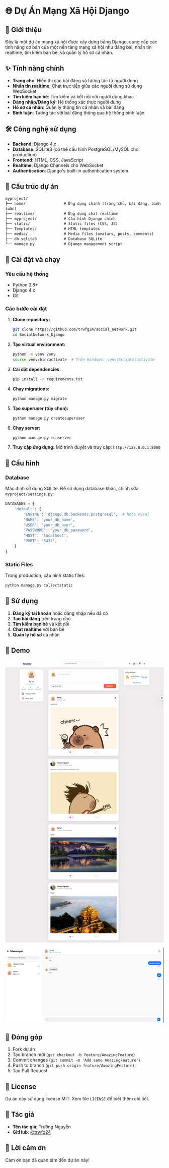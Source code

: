 # 🌐 Dự Án Mạng Xã Hội Django

## 📖 Giới thiệu

Đây là một dự án mạng xã hội được xây dựng bằng Django, cung cấp các tính năng cơ bản của một nền tảng mạng xã hội như đăng bài, nhắn tin realtime, tìm kiếm bạn bè, và quản lý hồ sơ cá nhân.

## ✨ Tính năng chính

- **Trang chủ**: Hiển thị các bài đăng và tương tác từ người dùng
- **Nhắn tin realtime**: Chat trực tiếp giữa các người dùng sử dụng WebSocket
- **Tìm kiếm bạn bè**: Tìm kiếm và kết nối với người dùng khác
- **Đăng nhập/Đăng ký**: Hệ thống xác thực người dùng
- **Hồ sơ cá nhân**: Quản lý thông tin cá nhân và bài đăng
- **Bình luận**: Tương tác với bài đăng thông qua hệ thống bình luận

## 🛠️ Công nghệ sử dụng

- **Backend**: Django 4.x
- **Database**: SQLite3 (có thể cấu hình PostgreSQL/MySQL cho production)
- **Frontend**: HTML, CSS, JavaScript
- **Realtime**: Django Channels cho WebSocket
- **Authentication**: Django's built-in authentication system

## 📁 Cấu trúc dự án

```
myproject/
├── home/                 # Ứng dụng chính (trang chủ, bài đăng, bình luận)
├── realtime/             # Ứng dụng chat realtime
├── myproject/            # Cấu hình Django chính
├── static/               # Static files (CSS, JS)
├── Templates/            # HTML templates
├── media/                # Media files (avatars, posts, comments)
├── db.sqlite3            # Database SQLite
└── manage.py             # Django management script
```

## 🚀 Cài đặt và chạy

### Yêu cầu hệ thống

- Python 3.8+
- Django 4.x
- Git

### Các bước cài đặt

1. **Clone repository:**

   ```bash
   git clone https://github.com/trwfg24/social_network.git
   cd SocialNetwork_Django
   ```

2. **Tạo virtual environment:**

   ```bash
   python -m venv venv
   source venv/bin/activate  # Trên Windows: venv\Scripts\activate
   ```

3. **Cài đặt dependencies:**

   ```bash
   pip install -r requirements.txt
   ```

4. **Chạy migrations:**

   ```bash
   python manage.py migrate
   ```

5. **Tạo superuser (tùy chọn):**

   ```bash
   python manage.py createsuperuser
   ```

6. **Chạy server:**

   ```bash
   python manage.py runserver
   ```

7. **Truy cập ứng dụng:**
   Mở trình duyệt và truy cập: `http://127.0.0.1:8000`

## 🔧 Cấu hình

### Database

Mặc định sử dụng SQLite. Để sử dụng database khác, chỉnh sửa `myproject/settings.py`:

```python
DATABASES = {
    'default': {
        'ENGINE': 'django.db.backends.postgresql',  # hoặc mysql
        'NAME': 'your_db_name',
        'USER': 'your_db_user',
        'PASSWORD': 'your_db_password',
        'HOST': 'localhost',
        'PORT': '5432',
    }
}
```

### Static Files

Trong production, cấu hình static files:

```bash
python manage.py collectstatic
```

## 📝 Sử dụng

1. **Đăng ký tài khoản** hoặc đăng nhập nếu đã có
2. **Tạo bài đăng** trên trang chủ
3. **Tìm kiếm bạn bè** và kết nối
4. **Chat realtime** với bạn bè
5. **Quản lý hồ sơ** cá nhân

## 🎥 Demo

![Trang chủ](img/FireShot%20Capture%20024%20-%20Younity%20-%20Kết%20nối%20mọi%20lúc%20-%20[127.0.0.1].png)

![Chat](img/Screenshot%202025-10-27%20122823.png)

## 🤝 Đóng góp

1. Fork dự án
2. Tạo branch mới (`git checkout -b feature/AmazingFeature`)
3. Commit changes (`git commit -m 'Add some AmazingFeature'`)
4. Push to branch (`git push origin feature/AmazingFeature`)
5. Tạo Pull Request

## 📄 License

Dự án này sử dụng license MIT. Xem file `LICENSE` để biết thêm chi tiết.

## 👥 Tác giả

- **Tên tác giả**: Trường Nguyễn
- **GitHub**: [@trwfg24](https://github.com/trwfg24)

## 🙏 Lời cảm ơn

Cảm ơn bạn đã quan tâm đến dự án này!
